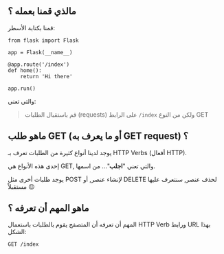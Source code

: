 ## مالذي قمنا بعمله ؟

قمنا بكتابة الأسطر:

```
from flask import Flask

app = Flask(__name__)

@app.route('/index')
def home():
    return 'Hi there'

app.run()
```

والتي تعني:

> قم باستقبال الطلبات (requests) على الرابط `/index` ولكن من النوع GET

## ماهو طلب GET (أو ما يعرف به GET request) ؟

يوجد لدينا أنواع كثيرة من الطلبات تعرف بـ HTTP Verbs (أفعال HTTP).

إحدى هذه الأنواع هي GET, والتي تعني "**اجلب**"... من اسمها.

يوجد طلبات أخرى مثل POST لإنشاء عنصر, أو DELETE لحذف عنصر, سنتعرف عليها مستقبلاً :wink:

## ماهو المهم أن تعرفه ؟

المهم أن تعرفه أن المتصفح يقوم بالطلبات باستعمال HTTP Verb ورابط URL بهذا الشكل:

```
GET /index
```